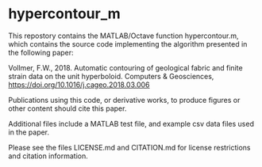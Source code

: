 # hypercontour_m

This repostory contains the MATLAB/Octave function hypercontour.m, which contains 
the source code implementing the algorithm presented in the following paper:

  Vollmer, F.W., 2018. Automatic contouring of geological fabric and finite 
  strain data on the unit hyperboloid. Computers & Geosciences, 
  https://doi.org/10.1016/j.cageo.2018.03.006

Publications using this code, or derivative works, to produce figures or other 
content should cite this paper. 

Additional files include a MATLAB test file, and example csv data files used in 
the paper.

Please see the files LICENSE.md and CITATION.md for license restrictions and 
citation information.

